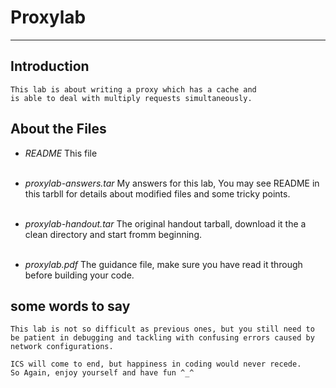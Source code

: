 # Proxylab
---
## Introduction
    This lab is about writing a proxy which has a cache and 
    is able to deal with multiply requests simultaneously.

## About the Files
* _README_ 
    This file <br/><br/>

* _proxylab-answers.tar_
    My answers for this lab, You may see README in this tarbll for 
    details about modified files and some tricky points.<br/><br/>

* _proxylab-handout.tar_
    The original handout tarball, download it the a clean directory
    and start fromm beginning.<br/><br/>

* _proxylab.pdf_
    The guidance file, make sure you have read it through before building
    your code.

## some words to say
    This lab is not so difficult as previous ones, but you still need to 
    be patient in debugging and tackling with confusing errors caused by
    network configurations.
   
    ICS will come to end, but happiness in coding would never recede.
    So Again, enjoy yourself and have fun ^_^
